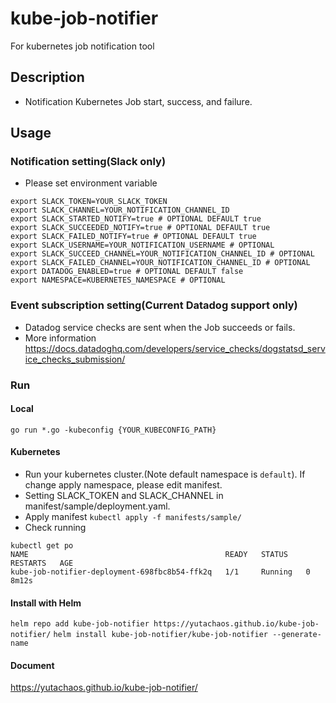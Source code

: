 # kube-job-notifier
For kubernetes job notification tool 

## Description
- Notification Kubernetes Job start, success, and failure.

## Usage

### Notification setting(Slack only)
- Please set environment variable

```
export SLACK_TOKEN=YOUR_SLACK_TOKEN
export SLACK_CHANNEL=YOUR_NOTIFICATION_CHANNEL_ID
export SLACK_STARTED_NOTIFY=true # OPTIONAL DEFAULT true
export SLACK_SUCCEEDED_NOTIFY=true # OPTIONAL DEFAULT true
export SLACK_FAILED_NOTIFY=true # OPTIONAL DEFAULT true
export SLACK_USERNAME=YOUR_NOTIFICATION_USERNAME # OPTIONAL
export SLACK_SUCCEED_CHANNEL=YOUR_NOTIFICATION_CHANNEL_ID # OPTIONAL
export SLACK_FAILED_CHANNEL=YOUR_NOTIFICATION_CHANNEL_ID # OPTIONAL
export DATADOG_ENABLED=true # OPTIONAL DEFAULT false
export NAMESPACE=KUBERNETES_NAMESPACE # OPTIONAL
```

### Event subscription setting(Current Datadog support only)
- Datadog service checks are sent when the Job succeeds or fails.
- More information https://docs.datadoghq.com/developers/service_checks/dogstatsd_service_checks_submission/

### Run

#### Local

`go run *.go -kubeconfig {YOUR_KUBECONFIG_PATH}`
 
#### Kubernetes

- Run your kubernetes cluster.(Note default namespace is `default`). If change apply namespace, please edit manifest.
- Setting SLACK_TOKEN and SLACK_CHANNEL in manifest/sample/deployment.yaml.
- Apply manifest
`kubectl apply -f manifests/sample/`
- Check running

```
kubectl get po
NAME                                            READY   STATUS    RESTARTS   AGE
kube-job-notifier-deployment-698fbc8b54-ffk2q   1/1     Running   0          8m12s
```

#### Install with Helm
`helm repo add kube-job-notifier https://yutachaos.github.io/kube-job-notifier/`
`helm install kube-job-notifier/kube-job-notifier --generate-name`

#### Document

https://yutachaos.github.io/kube-job-notifier/

